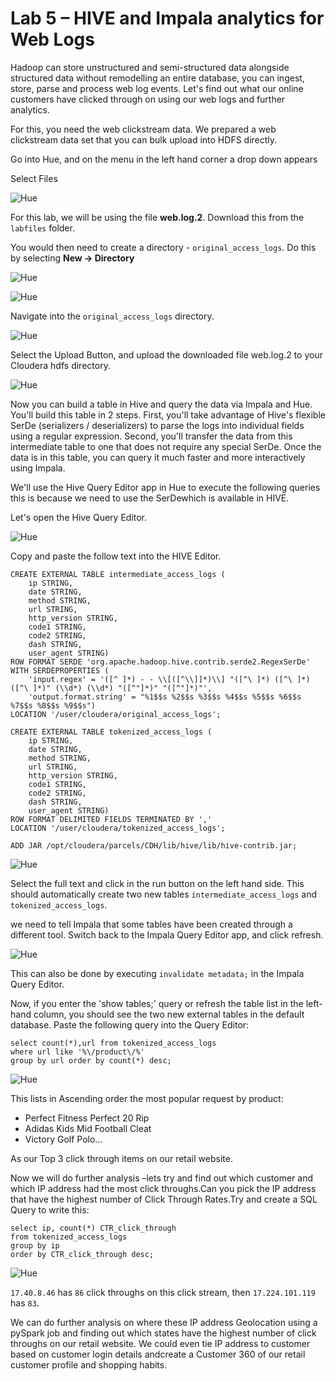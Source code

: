 # Lab 5 – HIVE and Impala analytics for Web Logs

Hadoop can store unstructured and semi-structured data alongside structured data without remodelling an entire database, you can ingest, store, parse and process web log events. Let's find out what our online customers have clicked through on using our web logs and further analytics.

For this, you need the web clickstream data. We prepared a web clickstream data set that you can bulk upload into HDFS directly.

Go into Hue, and on the menu in the left hand corner a drop down appears

Select Files 

![Hue](./images/lab05-a.jpg)

For this lab, we will be using the file **web.log.2**. Download this from the ``labfiles`` folder.

You would then need to create a directory - ``original_access_logs``. Do this by selecting **New -> Directory**

![Hue](./images/lab05-b.jpg)

![Hue](./images/lab05-c.jpg)

Navigate into the ``original_access_logs`` directory. 

![Hue](./images/lab05-d.jpg)

Select the Upload Button, and upload the downloaded file web.log.2 to your Cloudera hdfs directory.

![Hue](./images/lab05-e.jpg)

Now you can build a table in Hive and query the data via Impala and Hue. You'll build this table in 2 steps. First, you'll take advantage of Hive's flexible SerDe (serializers / deserializers) to parse the logs into individual fields using a regular expression. Second, you'll transfer the data from this intermediate table to one that does not require any special SerDe. Once the data is in this table, you can query it much faster and more interactively using Impala.

We'll use the Hive Query Editor app in Hue to execute the following queries this is because we need to use the SerDewhich is available in HIVE.

Let's open the Hive Query Editor. 

![Hue](./images/lab05-f.jpg)

Copy and paste the follow text into the HIVE Editor.

	CREATE EXTERNAL TABLE intermediate_access_logs (
	    ip STRING,
	    date STRING,
	    method STRING,
	    url STRING,
	    http_version STRING,
	    code1 STRING,
	    code2 STRING,
	    dash STRING,
	    user_agent STRING)
	ROW FORMAT SERDE 'org.apache.hadoop.hive.contrib.serde2.RegexSerDe'
	WITH SERDEPROPERTIES (
	    'input.regex' = '([^ ]*) - - \\[([^\\]]*)\\] "([^\ ]*) ([^\ ]*) ([^\ ]*)" (\\d*) (\\d*) "([^"]*)" "([^"]*)"',
	    'output.format.string' = "%1$$s %2$$s %3$$s %4$$s %5$$s %6$$s %7$$s %8$$s %9$$s")
	LOCATION '/user/cloudera/original_access_logs';
	
	CREATE EXTERNAL TABLE tokenized_access_logs (
	    ip STRING,
	    date STRING,
	    method STRING,
	    url STRING,
	    http_version STRING,
	    code1 STRING,
	    code2 STRING,
	    dash STRING,
	    user_agent STRING)
	ROW FORMAT DELIMITED FIELDS TERMINATED BY ','
	LOCATION '/user/cloudera/tokenized_access_logs';
	
	ADD JAR /opt/cloudera/parcels/CDH/lib/hive/lib/hive-contrib.jar;	
![Hue](./images/lab05-g.jpg)

Select the full text and click in the run button on the left hand side. This should automatically create two new tables ``intermediate_access_logs`` and ``tokenized_access_logs``.

we need to tell Impala that some tables have been created through a different tool. Switch back to the Impala Query Editor app, and click refresh.

![Hue](./images/lab05-h.jpg)

This can also be done by executing ``invalidate metadata;`` in the Impala Query Editor. 

Now, if you enter the 'show tables;' query or refresh the table list in the left-hand column, you should see the two new external tables in the default database. Paste the following query into the Query Editor:

	select count(*),url from tokenized_access_logs
	where url like '%\/product\/%'
	group by url order by count(*) desc;


![Hue](./images/lab05-i.jpg)

This lists in Ascending order the most popular request by product:
* Perfect Fitness Perfect 20 Rip
* Adidas Kids Mid Football Cleat 
* Victory Golf Polo...

As our Top 3 click through items on our retail website.

Now we will do further analysis –lets try and find out which customer and which IP address had the most click throughs.Can you pick the IP address that have the highest number of Click Through Rates.Try and create a SQL Query to write this:

	select ip, count(*) CTR_click_through 
	from tokenized_access_logs 
	group by ip 
	order by CTR_click_through desc;

![Hue](./images/lab05-j.jpg)

``17.40.8.46`` has ``86`` click throughs on this click stream, then ``17.224.101.119`` has ``83``. 

We can do further analysis on where these IP address Geolocation using a pySpark job and finding out which states have the highest number of click throughs on our retail website. We could even tie IP address to customer based on customer login details andcreate a Customer 360 of our retail customer profile and shopping habits.







